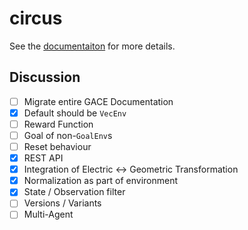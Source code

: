 # circus

See the [documentaiton](https://augustunderground.github.io/circus) for more
details.

## Discussion

- [ ] Migrate entire GACE Documentation
- [X] Default should be `VecEnv`
- [ ] Reward Function
- [ ] Goal of non-`GoalEnv`s
- [ ] Reset behaviour
- [X] REST API
- [X] Integration of Electric <-> Geometric Transformation
- [X] Normalization as part of environment
- [X] State / Observation filter
- [ ] Versions / Variants
- [ ] Multi-Agent
